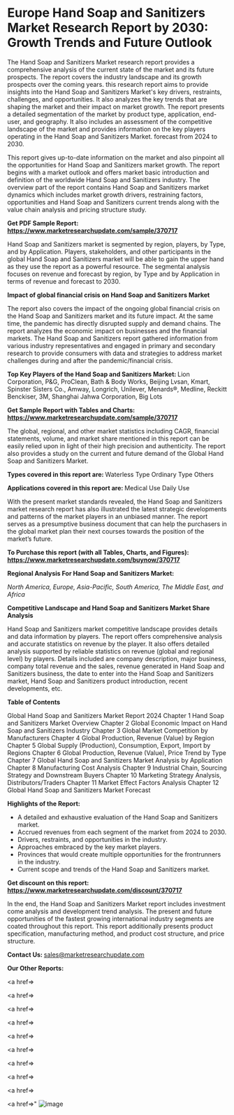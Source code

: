 # Europe Hand Soap and Sanitizers Market Research Report by 2030: Growth Trends and Future Outlook

The Hand Soap and Sanitizers Market research report provides a comprehensive analysis of the current state of the market and its future prospects. The report covers the industry landscape and its growth prospects over the coming years. this research report aims to provide insights into the Hand Soap and Sanitizers Market's key drivers, restraints, challenges, and opportunities. It also analyzes the key trends that are shaping the market and their impact on market growth. The report presents a detailed segmentation of the market by product type, application, end-user, and geography. It also includes an assessment of the competitive landscape of the market and provides information on the key players operating in the Hand Soap and Sanitizers Market. forecast from 2024 to 2030.

This report gives up-to-date information on the market and also pinpoint all the opportunities for Hand Soap and Sanitizers market growth. The report begins with a market outlook and offers market basic introduction and definition of the worldwide Hand Soap and Sanitizers industry. The overview part of the report contains Hand Soap and Sanitizers market dynamics which includes market growth drivers, restraining factors, opportunities and Hand Soap and Sanitizers current trends along with the value chain analysis and pricing structure study.

<strong><b>Get PDF Sample Report: <a href=https://www.marketresearchupdate.com/sample/370717>https://www.marketresearchupdate.com/sample/370717</a></b></strong>

Hand Soap and Sanitizers market is segmented by region, players, by Type, and by Application. Players, stakeholders, and other participants in the global Hand Soap and Sanitizers market will be able to gain the upper hand as they use the report as a powerful resource. The segmental analysis focuses on revenue and forecast by region, by Type and by Application in terms of revenue and forecast to 2030.

<strong><b>Impact of global financial crisis on Hand Soap and Sanitizers Market</b></strong>

The report also covers the impact of the ongoing global financial crisis on the Hand Soap and Sanitizers market and its future impact. At the same time, the pandemic has directly disrupted supply and demand chains. The report analyzes the economic impact on businesses and the financial markets. The Hand Soap and Sanitizers report gathered information from various industry representatives and engaged in primary and secondary research to provide consumers with data and strategies to address market challenges during and after the pandemic/financial crisis.

<strong><b>Top Key Players of the Hand Soap and Sanitizers Market:
</b></strong>Lion Corporation, P&G, ProClean, Bath & Body Works, Beijing Lvsan, Kmart, Spinster Sisters Co., Amway, Longrich, Unilever, Menards®, Medline, Reckitt Benckiser, 3M, Shanghai Jahwa Corporation, Big Lots<strong><b>
</b></strong>

<strong><b>Get Sample Report with Tables and Charts: <a href=https://www.marketresearchupdate.com/sample/370717>https://www.marketresearchupdate.com/sample/370717</a></b></strong>

The global, regional, and other market statistics including CAGR, financial statements, volume, and market share mentioned in this report can be easily relied upon in light of their high precision and authenticity. The report also provides a study on the current and future demand of the Global Hand Soap and Sanitizers Market.

<strong><b>Types covered in this report are:
</b></strong>Waterless Type
Ordinary Type
Others<strong><b>
</b></strong>

<strong><b>Applications covered in this report are:
</b></strong>Medical Use
Daily Use<strong><b>
</b></strong>

With the present market standards revealed, the Hand Soap and Sanitizers market research report has also illustrated the latest strategic developments and patterns of the market players in an unbiased manner. The report serves as a presumptive business document that can help the purchasers in the global market plan their next courses towards the position of the market’s future.

<strong><b>To Purchase this report (with all Tables, Charts, and Figures): <a href=https://www.marketresearchupdate.com/buynow/370717>https://www.marketresearchupdate.com/buynow/370717</a></b></strong>

<strong><b>Regional Analysis For Hand Soap and Sanitizers Market:</b></strong>

<em><i>North America, Europe, Asia-Pacific, South America, The Middle East, and Africa</i></em>

<strong><b>Competitive Landscape and Hand Soap and Sanitizers Market Share Analysis</b></strong>

Hand Soap and Sanitizers market competitive landscape provides details and data information by players. The report offers comprehensive analysis and accurate statistics on revenue by the player. It also offers detailed analysis supported by reliable statistics on revenue (global and regional level) by players. Details included are company description, major business, company total revenue and the sales, revenue generated in Hand Soap and Sanitizers business, the date to enter into the Hand Soap and Sanitizers market, Hand Soap and Sanitizers product introduction, recent developments, etc.

<strong><b>Table of Contents</b></strong>

Global Hand Soap and Sanitizers Market Report 2024
Chapter 1 Hand Soap and Sanitizers Market Overview
Chapter 2 Global Economic Impact on Hand Soap and Sanitizers Industry
Chapter 3 Global Market Competition by Manufacturers
Chapter 4 Global Production, Revenue (Value) by Region
Chapter 5 Global Supply (Production), Consumption, Export, Import by Regions
Chapter 6 Global Production, Revenue (Value), Price Trend by Type
Chapter 7 Global Hand Soap and Sanitizers Market Analysis by Application
Chapter 8 Manufacturing Cost Analysis
Chapter 9 Industrial Chain, Sourcing Strategy and Downstream Buyers
Chapter 10 Marketing Strategy Analysis, Distributors/Traders
Chapter 11 Market Effect Factors Analysis
Chapter 12 Global Hand Soap and Sanitizers Market Forecast

<strong><b>Highlights of the Report:</b></strong>

- A detailed and exhaustive evaluation of the Hand Soap and Sanitizers market.
- Accrued revenues from each segment of the market from 2024 to 2030.
- Drivers, restraints, and opportunities in the industry.
- Approaches embraced by the key market players.
- Provinces that would create multiple opportunities for the frontrunners in the industry.
- Current scope and trends of the Hand Soap and Sanitizers market.

<strong><b>Get discount on this report: <a href=https://www.marketresearchupdate.com/discount/370717>https://www.marketresearchupdate.com/discount/370717</a></b></strong>

In the end, the Hand Soap and Sanitizers Market report includes investment come analysis and development trend analysis. The present and future opportunities of the fastest growing international industry segments are coated throughout this report. This report additionally presents product specification, manufacturing method, and product cost structure, and price structure.

<strong><b>Contact Us:
</b></strong>sales@marketresearchupdate.com

<strong>Our Other Reports:</strong>

<a href=></a>

<a href=></a>

<a href=></a>

<a href=></a>

<a href=></a>

<a href=></a>

<a href=></a>

<a href=></a>

<a href=></a>

<a href=></a>"
![image](https://github.com/Gayatrikarjule/Market-Analysis-360/assets/97346546/d11f72fa-0608-4251-b59e-dfa858765458)
